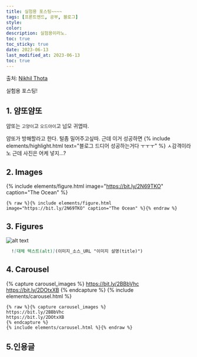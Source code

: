 ```yaml
---
title: 실험용 포스팅~~~~
tags: [프론트엔드, 공부, 블로그]
style: 
color: 
description: 실험용이라노.
toc: true
toc_sticky: true
date: 2023-06-13
last_modified_at: 2023-06-13
toc: true
---
```


출처: [Nikhil Thota](https://medium.com/@nikhilthota/digital-minimalism-ac083064b4e4)

실험용 포스팅!

## 1. 얌또얌또

얌또는 `고양이`고 `오드아이`고 넘모 귀엽따.

얌또가 방해할라고 한다. 털좀 밀어주고싶따. 근데 이거 성공하면 {% include elements/highlight.html text="블로그 드디어 성공하는거다 ㅜㅜㅜ" %} ㅅ감격이라노 근데 사진은 어케 넣지...?


## 2. Images

{% include elements/figure.html image="https://bit.ly/2N69TKO" caption="The Ocean" %}

```
{% raw %}{% include elements/figure.html image="https://bit.ly/2N69TKO" caption="The Ocean" %}{% endraw %}
```

## 3. Figures

![alt text](https://bit.ly/2TOsM7B "Building Image")

``` markdown
  ![대체 텍스트(alt)](이미지_소스_URL "이미지 설명(title)")
```

## 4. Carousel

{% capture carousel_images %}
https://bit.ly/2BBbVhc
https://bit.ly/2DOtxXB
{% endcapture %}
{% include elements/carousel.html %}

``` 
{% raw %}{% capture carousel_images %}
https://bit.ly/2BBbVhc
https://bit.ly/2DOtxXB
{% endcapture %}
{% include elements/carousel.html %}{% endraw %}
```

## 5.인용글
 
